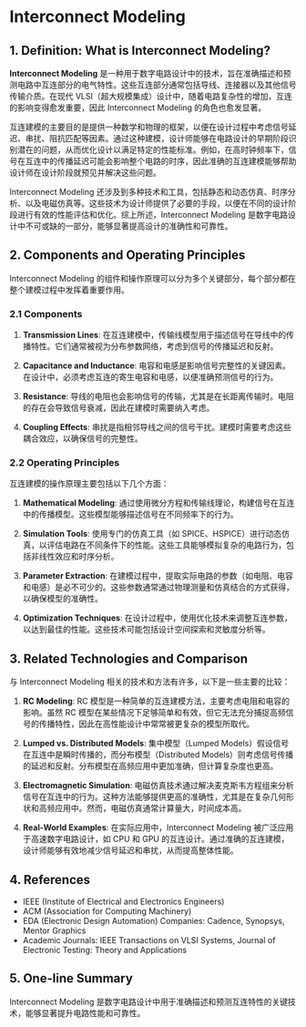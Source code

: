 # Interconnect Modeling

## 1. Definition: What is **Interconnect Modeling**?
**Interconnect Modeling** 是一种用于数字电路设计中的技术，旨在准确描述和预测电路中互连部分的电气特性。这些互连部分通常包括导线、连接器以及其他信号传输介质。在现代 VLSI（超大规模集成）设计中，随着电路复杂性的增加，互连的影响变得愈发重要，因此 Interconnect Modeling 的角色也愈发显著。

互连建模的主要目的是提供一种数学和物理的框架，以便在设计过程中考虑信号延迟、串扰、阻抗匹配等因素。通过这种建模，设计师能够在电路设计的早期阶段识别潜在的问题，从而优化设计以满足特定的性能标准。例如，在高时钟频率下，信号在互连中的传播延迟可能会影响整个电路的时序，因此准确的互连建模能够帮助设计师在设计阶段就预见并解决这些问题。

Interconnect Modeling 还涉及到多种技术和工具，包括静态和动态仿真、时序分析、以及电磁仿真等。这些技术为设计师提供了必要的手段，以便在不同的设计阶段进行有效的性能评估和优化。综上所述，Interconnect Modeling 是数字电路设计中不可或缺的一部分，能够显著提高设计的准确性和可靠性。

## 2. Components and Operating Principles
Interconnect Modeling 的组件和操作原理可以分为多个关键部分，每个部分都在整个建模过程中发挥着重要作用。

### 2.1 Components
1. **Transmission Lines**: 在互连建模中，传输线模型用于描述信号在导线中的传播特性。它们通常被视为分布参数网络，考虑到信号的传播延迟和反射。
  
2. **Capacitance and Inductance**: 电容和电感是影响信号完整性的关键因素。在设计中，必须考虑互连的寄生电容和电感，以便准确预测信号的行为。

3. **Resistance**: 导线的电阻也会影响信号的传输，尤其是在长距离传输时。电阻的存在会导致信号衰减，因此在建模时需要纳入考虑。

4. **Coupling Effects**: 串扰是指相邻导线之间的信号干扰。建模时需要考虑这些耦合效应，以确保信号的完整性。

### 2.2 Operating Principles
互连建模的操作原理主要包括以下几个方面：

1. **Mathematical Modeling**: 通过使用微分方程和传输线理论，构建信号在互连中的传播模型。这些模型能够描述信号在不同频率下的行为。

2. **Simulation Tools**: 使用专门的仿真工具（如 SPICE、HSPICE）进行动态仿真，以评估电路在不同条件下的性能。这些工具能够模拟复杂的电路行为，包括非线性效应和时序分析。

3. **Parameter Extraction**: 在建模过程中，提取实际电路的参数（如电阻、电容和电感）是必不可少的。这些参数通常通过物理测量和仿真结合的方式获得，以确保模型的准确性。

4. **Optimization Techniques**: 在设计过程中，使用优化技术来调整互连参数，以达到最佳的性能。这些技术可能包括设计空间探索和灵敏度分析等。

## 3. Related Technologies and Comparison
与 Interconnect Modeling 相关的技术和方法有许多，以下是一些主要的比较：

1. **RC Modeling**: RC 模型是一种简单的互连建模方法，主要考虑电阻和电容的影响。虽然 RC 模型在某些情况下足够简单和有效，但它无法充分捕捉高频信号的传播特性，因此在高性能设计中常常被更复杂的模型所取代。

2. **Lumped vs. Distributed Models**: 集中模型（Lumped Models）假设信号在互连中是瞬时传播的，而分布模型（Distributed Models）则考虑信号传播的延迟和反射。分布模型在高频应用中更加准确，但计算复杂度也更高。

3. **Electromagnetic Simulation**: 电磁仿真技术通过解决麦克斯韦方程组来分析信号在互连中的行为。这种方法能够提供更高的准确性，尤其是在复杂几何形状和高频应用中。然而，电磁仿真通常计算量大，时间成本高。

4. **Real-World Examples**: 在实际应用中，Interconnect Modeling 被广泛应用于高速数字电路设计，如 CPU 和 GPU 的互连设计。通过准确的互连建模，设计师能够有效地减少信号延迟和串扰，从而提高整体性能。

## 4. References
- IEEE (Institute of Electrical and Electronics Engineers)
- ACM (Association for Computing Machinery)
- EDA (Electronic Design Automation) Companies: Cadence, Synopsys, Mentor Graphics
- Academic Journals: IEEE Transactions on VLSI Systems, Journal of Electronic Testing: Theory and Applications

## 5. One-line Summary
Interconnect Modeling 是数字电路设计中用于准确描述和预测互连特性的关键技术，能够显著提升电路性能和可靠性。
